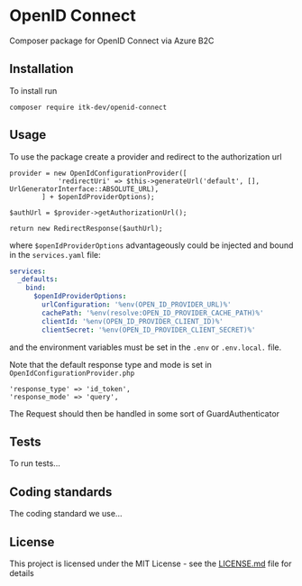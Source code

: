 # OpenID Connect

Composer package for OpenID Connect via Azure B2C

## Installation

To install run

```shell
composer require itk-dev/openid-connect
```

## Usage

To use the package create a provider and redirect to the authorization url

```
provider = new OpenIdConfigurationProvider([
            'redirectUri' => $this->generateUrl('default', [], UrlGeneratorInterface::ABSOLUTE_URL),
        ] + $openIdProviderOptions);

$authUrl = $provider->getAuthorizationUrl();

return new RedirectResponse($authUrl);
```

where `$openIdProviderOptions` advantageously could
be injected and bound in the ```services.yaml``` file:

```yaml
services:
  _defaults:
    bind:
      $openIdProviderOptions:
        urlConfiguration: '%env(OPEN_ID_PROVIDER_URL)%'
        cachePath: '%env(resolve:OPEN_ID_PROVIDER_CACHE_PATH)%'
        clientId: '%env(OPEN_ID_PROVIDER_CLIENT_ID)%'
        clientSecret: '%env(OPEN_ID_PROVIDER_CLIENT_SECRET)%'
```
and the environment variables must be set in the ```.env``` or ```.env.local.``` file.


Note that the default response type and mode
is set in ```OpenIdConfigurationProvider.php```

```
'response_type' => 'id_token',
'response_mode' => 'query',
```

The Request should then be handled in some sort of GuardAuthenticator

## Tests

To run tests...

## Coding standards

The coding standard we use...

## License 
This project is licensed under the MIT License - see the
[LICENSE.md](LICENSE.md) file for details